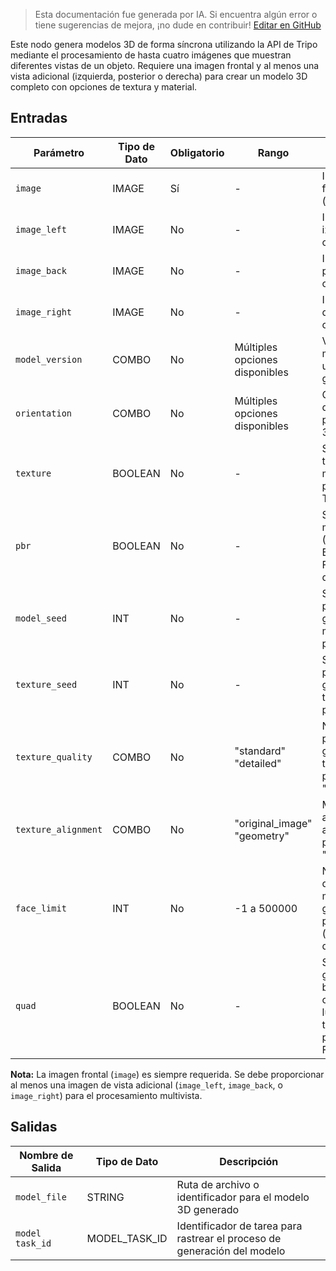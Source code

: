 > Esta documentación fue generada por IA. Si encuentra algún error o tiene sugerencias de mejora, ¡no dude en contribuir! [Editar en GitHub](https://github.com/Comfy-Org/embedded-docs/blob/main/comfyui_embedded_docs/docs/TripoMultiviewToModelNode/es.md)

Este nodo genera modelos 3D de forma síncrona utilizando la API de Tripo mediante el procesamiento de hasta cuatro imágenes que muestran diferentes vistas de un objeto. Requiere una imagen frontal y al menos una vista adicional (izquierda, posterior o derecha) para crear un modelo 3D completo con opciones de textura y material.

## Entradas

| Parámetro | Tipo de Dato | Obligatorio | Rango | Descripción |
|-----------|-----------|----------|-------|-------------|
| `image` | IMAGE | Sí | - | Imagen de vista frontal del objeto (requerida) |
| `image_left` | IMAGE | No | - | Imagen de vista izquierda del objeto |
| `image_back` | IMAGE | No | - | Imagen de vista posterior del objeto |
| `image_right` | IMAGE | No | - | Imagen de vista derecha del objeto |
| `model_version` | COMBO | No | Múltiples opciones disponibles | Versión del modelo Tripo a utilizar para la generación |
| `orientation` | COMBO | No | Múltiples opciones disponibles | Configuración de orientación para el modelo 3D |
| `texture` | BOOLEAN | No | - | Si generar texturas para el modelo (valor por defecto: True) |
| `pbr` | BOOLEAN | No | - | Si generar materiales PBR (Renderizado Basado en Física) (valor por defecto: True) |
| `model_seed` | INT | No | - | Semilla aleatoria para la generación del modelo (valor por defecto: 42) |
| `texture_seed` | INT | No | - | Semilla aleatoria para la generación de texturas (valor por defecto: 42) |
| `texture_quality` | COMBO | No | "standard"<br>"detailed" | Nivel de calidad para la generación de texturas (valor por defecto: "standard") |
| `texture_alignment` | COMBO | No | "original_image"<br>"geometry" | Método para alinear texturas al modelo (valor por defecto: "original_image") |
| `face_limit` | INT | No | -1 a 500000 | Número máximo de caras en el modelo generado, -1 para sin límite (valor por defecto: -1) |
| `quad` | BOOLEAN | No | - | Si generar geometría basada en cuadrículas en lugar de triángulos (valor por defecto: False) |

**Nota:** La imagen frontal (`image`) es siempre requerida. Se debe proporcionar al menos una imagen de vista adicional (`image_left`, `image_back`, o `image_right`) para el procesamiento multivista.

## Salidas

| Nombre de Salida | Tipo de Dato | Descripción |
|-------------|-----------|-------------|
| `model_file` | STRING | Ruta de archivo o identificador para el modelo 3D generado |
| `model task_id` | MODEL_TASK_ID | Identificador de tarea para rastrear el proceso de generación del modelo |
